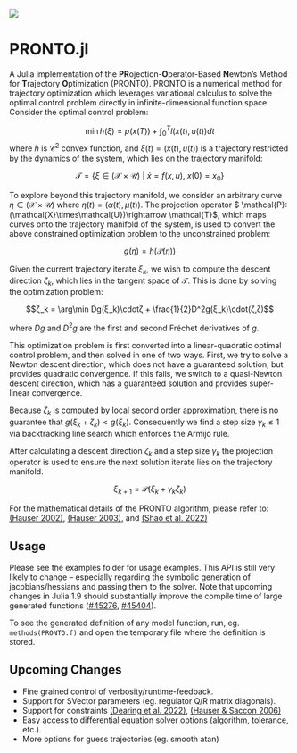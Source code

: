 
<!-- [![](https://img.shields.io/badge/docs-stable-blue.svg)](https://narijauskas.github.io/PRONTO.jl/stable) -->
[![](https://img.shields.io/badge/docs-dev-blue.svg)](https://narijauskas.github.io/PRONTO.jl/)

# PRONTO.jl
A Julia implementation of the **PR**ojection-**O**perator-Based **N**ewton’s Method for **T**rajectory **O**ptimization (PRONTO). PRONTO is a numerical method for trajectory optimization which leverages variational calculus to solve the optimal control problem directly in infinite-dimensional function space. Consider the optimal control problem:

$$\min h(ξ) = p(x(T)) + \int_0^T l(x(t),u(t)) dt$$
where $h$ is $\mathcal{C}^2$ convex function, and $ξ(t) = (x(t),u(t))$ is a trajectory restricted by the dynamics of the system, which lies on the trajectory manifold:

$$\mathcal{T} = \{ ξ ∈(\mathcal{X}\times\mathcal{U})\ |\ \dot{x} = f(x,u),\ x(0)=x_0 \}$$

To explore beyond this trajectory manifold, we consider an arbitrary curve $η ∈(\mathcal{X}\times\mathcal{U})$ where $η(t) = (α(t),μ(t))$. The projection operator $ \mathcal{P}:(\mathcal{X}\times\mathcal{U})\rightarrow \mathcal{T}$, which maps curves onto the trajectory manifold of the system, is used to convert the above constrained optimization problem to the unconstrained problem:

$$g(η) = h(\mathcal{P}(η))$$

Given the current trajectory iterate $ξ_k$, we wish to compute the descent direction $ζ_k$, which lies in the tangent space of $\mathcal{T}$. This is done by solving the optimization problem:

$$ζ_k = \arg\min Dg(ξ_k)\cdotζ + \frac{1}{2}D^2g(ξ_k)\cdot(ζ,ζ)$$

where $Dg$ and $D^2g$ are the first and second Fréchet derivatives of $g$.

This optimization problem is first converted into a linear-quadratic optimal control problem, and then solved in one of two ways. First, we try to solve a Newton descent direction, which does not have a guaranteed solution, but provides quadratic convergence. If this fails, we switch to a quasi-Newton descent direction, which has a guaranteed solution and provides super-linear convergence.

Because $ζ_k$ is computed by local second order approximation, there is no guarantee that $g(ξ_k + ζ_k) < g(ξ_k)$. Consequently we find a step size $γ_k ≤ 1$ via backtracking line search which enforces the Armijo rule.

After calculating a descent direction $ζ_k$ and a step size $γ_k$ the projection operator is used to ensure the next solution iterate lies on the trajectory manifold.

$$ ξ_{k+1} = \mathcal{P}(ξ_k + γ_k ζ_k)$$

For the mathematical details of the PRONTO algorithm, please refer to: [(Hauser 2002)](https://www.sciencedirect.com/science/article/pii/S1474667015387334), [(Hauser 2003)](https://ieeexplore.ieee.org/abstract/document/1243395), and [(Shao et al. 2022)](https://journals.aps.org/pra/abstract/10.1103/PhysRevA.105.032605)

## Usage
Please see the examples folder for usage examples. This API is still very likely to change – especially regarding the symbolic generation of jacobians/hessians and passing them to the solver. Note that upcoming changes in Julia 1.9 should substantially improve the compile time of large generated functions ([#45276](https://github.com/JuliaLang/julia/issues/45276), [#45404](https://github.com/JuliaLang/julia/issues/45404)).

To see the generated definition of any model function, run, eg. `methods(PRONTO.f)` and open the temporary file where the definition is stored.

## Upcoming Changes
- Fine grained control of verbosity/runtime-feedback.
- Support for SVector parameters (eg. regulator Q/R matrix diagonals).
- Support for constraints [(Dearing et al. 2022)](https://arc.aiaa.org/doi/full/10.2514/1.G006166), [(Hauser & Saccon 2006)](https://ieeexplore.ieee.org/abstract/document/4178067)
- Easy access to differential equation solver options (algorithm, tolerance, etc.).
- More options for guess trajectories (eg. smooth atan)
